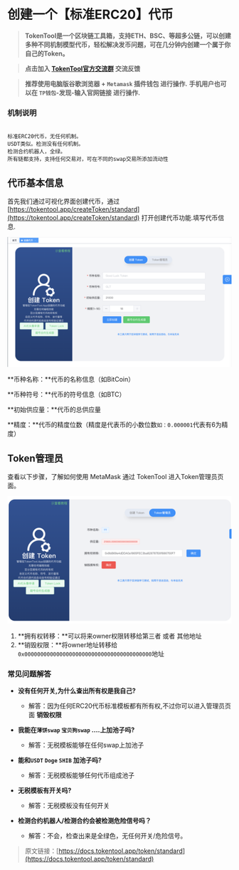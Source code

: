 # 创建一个【标准ERC20】代币

> **TokenTool是一个区块链工具箱，支持ETH、BSC、等超多公链，可以创建多种不同机制模型代币，轻松解决发币问题，可在几分钟内创建一个属于你自己的Token。**




> **点击加入 [TokenTool官方交流群](https://t.me/tokentool_app) 交流反馈**



> **推荐使用电脑版谷歌浏览器 + `Metamask` 插件钱包 进行操作.**
> **手机用户也可以在 `TP钱包`-发现-输入官网链接 进行操作.**




### 机制说明

```

标准ERC20代币，无任何机制。
USDT类似。检测没有任何机制。
检测合约机器人，全绿。
所有链都支持，支持任何交易对，可在不同的swap交易所添加流动性

```



## 代币基本信息

首先我们通过可视化界面创建代币，通过 [https://tokentool.app/createToken/standard](https://tokentool.app/createToken/standard) 打开创建代币功能.填写代币信息.

![create token](../.gitbook/assets/standard/Snipaste_2023-04-13_11-17-09.png)

**币种名称：**代币的名称信息（如BitCoin）

**币种符号：**代币的符号信息（如BTC）

**初始供应量：**代币的总供应量

**精度：**代币的精度位数（精度是代表币的小数位数`如：0.000001`代表有6为精度）



## Token管理员

查看以下步骤，了解如何使用 MetaMask 通过 TokenTool 进入Token管理员页面。

![create token](../.gitbook/assets/standard/Snipaste_2023-04-13_11-21-17.png)


1. **拥有权转移：**可以将来owner权限转移给第三者 或者 其他地址
2. **销毁权限：**将owner地址转移给 `0x0000000000000000000000000000000000000000`地址



### 常见问题解答
- **没有任何开关,为什么查出所有权是我自己?**
  - 解答：因为任何ERC20代币标准模板都有所有权,不过你可以进入管理员页面 **销毁权限**


- **我能在`薄饼swap` `宝贝狗swap` ….上加池子吗?**
  - 解答：无税模板能够在任何swap上加池子
- **能和`USDT` `Doge` `SHIB` 加池子吗?**
  - 解答：无税模板能够任何代币组成池子
- **无税模板有开关吗?**
  - 解答：无税模板没有任何开关
- **检测合约机器人/检测合约会被检测危险信号吗？**
  - 解答：不会，检查出来是全绿色，无任何开关/危险信号。




> 原文链接：[https://docs.tokentool.app/token/standard](https://docs.tokentool.app/token/standard)

